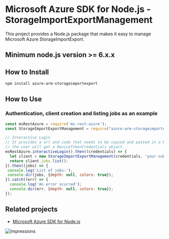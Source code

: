 # Microsoft Azure SDK for Node.js - StorageImportExportManagement

This project provides a Node.js package that makes it easy to manage Microsoft Azure StorageImportExport.
## Minimum node.js version >= 6.x.x

## How to Install

```bash
npm install azure-arm-storageimportexport
```

## How to Use

### Authentication, client creation and listing jobs as an example

 ```javascript
 const msRestAzure = require('ms-rest-azure');
 const StorageImportExportManagement = require("azure-arm-storageimportexport");
 
 // Interactive Login
 // It provides a url and code that needs to be copied and pasted in a browser and authenticated over there. If successful, 
 // the user will get a DeviceTokenCredentials object.
 msRestAzure.interactiveLogin().then((credentials) => {
   let client = new StorageImportExportManagement(credentials, 'your-subscription-id');
   return client.jobs.list();
 }).then((jobs) => {
  console.log('List of jobs:');
  console.dir(jobs, {depth: null, colors: true});
}).catch((err) => {
   console.log('An error ocurred');
   console.dir(err, {depth: null, colors: true});
 });
```

## Related projects

- [Microsoft Azure SDK for Node.js](https://github.com/Azure/azure-sdk-for-node)

![Impressions](https://azure-sdk-impressions.azurewebsites.net/api/impressions/azure-sdk-for-node%2Flib%2Fservices%2FstorageImportExportManagement%2FREADME.png)
